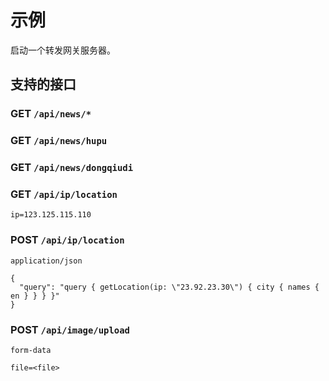 # 示例

启动一个转发网关服务器。

## 支持的接口

### GET `/api/news/*`

### GET `/api/news/hupu`

### GET `/api/news/dongqiudi`

### GET `/api/ip/location`

```
ip=123.125.115.110
```

### POST `/api/ip/location`

`application/json`

```
{
  "query": "query { getLocation(ip: \"23.92.23.30\") { city { names { en } } } }"
}
```

### POST `/api/image/upload`

`form-data`

```
file=<file>
```
